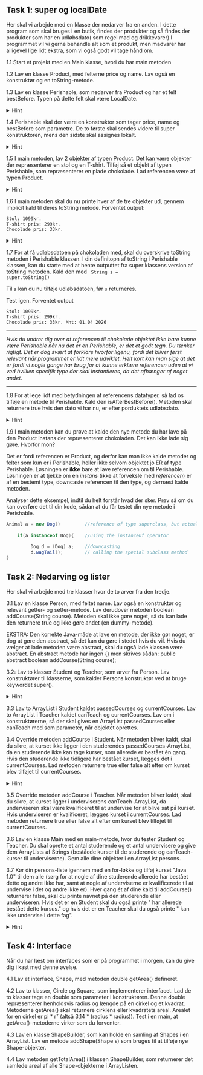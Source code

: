 ## Task 1: super og localDate
Her skal vi arbejde med en klasse der nedarver fra en anden. I dette program som skal bruges i en butik, findes der produkter og så findes der produkter som har en udløbsdato( som regel mad og drikkevarer)
I programmet vil vi gerne behandle alt som et produkt, men madvarer har alligevel lige lidt ekstra, som vi også godt vil tage hånd om.

1.1 Start et projekt med en Main klasse, hvori du har main metoden

1.2 Lav en klasse Product, med felterne price og name. Lav også en konstruktør og en toString-metode.

1.3 Lav en klasse Perishable, som nedarver fra Product og har et felt bestBefore. Typen på dette felt skal være LocalDate.

 <details>
        <summary>
             Hint
 </summary>
Har du aldrig brugt LocalDate datatypen?
Ofte sætter man sig først ind i en datatype når behovet opstår. 
Her kan man vælge enten at slå datatypen op i <a href="https://docs.oracle.com/javase/8/docs/api/java/time/LocalDate.html">Java API dokumentationen</a> eller man kan lave en generel søgning og finde en forklaring, måske med nogle gode eksempler.
    </details>  

1.4 Perishable skal der være en konstruktor som tager price, name og bestBefore som parametre. De to første skal sendes videre til super konstruktoren, mens den sidste skal assignes lokalt.
  <details> 
        <summary> Hint</summary>
  Læs om super og se hvordan man kalder super klassens konstruktor <a href="https://www.baeldung.com/java-super">her</a>.
   </details> 

1.5 I main metoden, lav 2 objekter af typen Product. Det kan være objekter der repræsenterer en stol og en T-shirt. 
Tilføj så et objekt af typen Perishable, som repræsenterer en plade chokolade. Lad referencen være af typen Product.
  
<details> 
        <summary> Hint</summary>
            Konstruktoren til Perishable forventer en dato. Derfor er du nødt til først at lave en dato instans som du kan sende med som argument til konstruktoren. Det gør du sådan her:
 
<code>LocalDate date = LocalDate.of(2026, 4, 1);</code>
            
Læs mere om <a href="https://www.baeldung.com/java-creating-localdate-with-values">custom dates</a>
</details> 


1.6 I main metoden skal du nu printe hver af de tre objekter ud, gennem implicit kald til deres toString metode.
Forventet output:
```
Stol: 1099kr.
T-shirt pris: 299kr. 
Chocolade pris: 33kr.
```


<details> 
        <summary> Hint</summary>
         Et implicit kald til et objekts konstruktor kan ske ved blot at give referencen til objektet som argumentet til println metoden:

 <code>System.out.print(product1)</code>
 (println metoden vil kalde objektets toString metode for dig)
</details> 



1.7 For at få udløbsdatoen på chokoladen med, skal du overskrive toString metoden i Perishable klassen. 
I din definitopn af toString i Perishable klassen, kan du starte med at hente outputtet fra super klassens version af toString metoden. Kald den med
<code>
String s = super.toString()
</code>

Til ```s``` kan du nu tilføje udløbsdatoen, før ```s``` returneres.

Test igen. Forventet output

``` 
Stol: 1099kr.
T-shirt pris: 299kr. 
Chocolade pris: 33kr. Mht: 01.04 2026
```

---------

_Hvis du undrer dig over at referencen til chokolade objektet ikke bare kunne være Perishable når nu det er en Perishable, er det et godt tegn. Du tænker rigtigt.
Det er dog svært at forklare hvorfor ligenu, fordi det bliver først relevant når programmet er lidt mere udviklet. Helt kort kan man sige at det er fordi vi nogle gange har brug for at kunne erklære referencen uden at vi ved hvilken specifik type der skal instantieres, da det afhænger af noget andet._

---------
1.8 For at lege lidt med betydningen af referencens datatyper, så lad os tilføje en metode til Perishable. Kald den isAfterBestBefore(). Metoden skal returnere true hvis den dato vi har nu, er efter porduktets udløbsdato.

<details> 
        <summary> Hint</summary>
Du skal kigge på <code>LocalDate.now()</code> og <code>date.isAfter()</code> 
   </details> 

1.9 I main metoden kan du prøve at kalde den nye metode du har lave på den Product instans der repræsenterer chokoladen. Det kan ikke lade sig gøre. Hvorfor mon?

Det er fordi referencen er Product, og derfor kan man ikke kalde metoder og felter som kun er i Perishable, heller ikke selvom objektet jo ER af type Perishable.
Løsningen er **ikke** bare at lave referencen om til Perishable. Løsningen er at tjekke om en _instans_ (ikke at forveksle med _referencen_) er af en bestemt type, downcaste referencen til den type, og dernæst kalde metoden. 

Analyser dette eksempel, indtil du helt forstår hvad der sker. 
Prøv så om du kan overføre det til din kode, sådan at du får testet din nye metode i Perishable.

```java
Animal a = new Dog()         //reference of type superclass, but actual instance of type subclass  
        
    if(a instanceof Dog){    //using the instanceOf operator 
        
         Dog d = (Dog) a;    //downcasting  
         d.wagTail();        // calling the special subclass method
}
```



## Task 2: Nedarving og lister 
Her skal vi arbejde med tre klasser hvor de to arver fra den tredje.

3.1 Lav en klasse Person, med feltet name. Lav også en konstruktør og relevant getter- og setter-metode. Lav derudover metoden boolean addCourse(String course). Metoden skal ikke gøre noget, så du kan lade den returnere true og ikke gøre andet (en dummy-metode).

EKSTRA: Den korrekte Java-måde at lave en metode, der ikke gør noget, er dog at gøre den abstract, så det kan du gøre i stedet hvis du vil. Hvis du vælger at lade metoden være abstract, skal du også lade klassen være abstract. En abstract metode har ingen {} men skrives sådan: public abstract boolean addCourse(String course);

3.2: Lav to klasser Student og Teacher, som arver fra Person. Lav konstruktører til klasserne, som kalder Persons konstruktør ved at bruge keywordet super().
  <details> 
        <summary> Hint</summary>
  Læs om super og se hvordan man kalder super klassens konstruktor <a href="https://www.baeldung.com/java-super">her</a>.
   </details> 


3.3 Lav to ArrayList<String> i Student kaldet passedCourses og currentCourses. Lav to ArrayList<String> i Teacher kaldet canTeach og currentCourses. Lav om i konstruktørerne, så der skal gives en ArrayList<String> passedCourses eller canTeach med som parameter, når objektet oprettes.

3.4 Override metoden addCourse i Student. Når metoden bliver kaldt, skal du sikre, at kurset ikke ligger i den studerendes passedCourses-ArrayList, da en studerende ikke kan tage kurser, som allerede er bestået én gang. Hvis den studerende ikke tidligere har bestået kurset, lægges det i currentCourses. Lad metoden returnere true eller false alt efter om kurset blev tilføjet til currentCourses.

 <details>
        <summary>Hint </summary>
         Se om ikke <a href="https://docs.oracle.com/javase/8/docs/api/java/util/ArrayList.html">ArrayList</a> har en metode, der kan hjælpe dig med opgaven.
 </details> 

3.5 Override metoden addCourse i Teacher. Når metoden bliver kaldt, skal du sikre, at kurset ligger i underviserens canTeach-ArrayList, da underviseren skal være kvalificeret til at undervise for at blive sat på kurset. Hvis underviseren er kvalificeret, lægges kurset i currentCourses. Lad metoden returnere true eller false alt efter om kurset blev tilføjet til currentCourses.

3.6 Lav en klasse Main med en main-metode, hvor du tester Student og Teacher. Du skal oprette et antal studerende og et antal undervisere og give dem ArrayLists af Strings (beståede kurser til de studerende og canTeach-kurser til underviserne). Gem alle dine objekter i en ArrayList<Person> persons.

3.7 Kør din persons-liste igennem med en for-løkke og tilføj kurset "Java 1.0" til dem alle (sørg for at nogle af dine studerende allerede har bestået dette og andre ikke har, samt at nogle af underviserne er kvalificerede til at undervise i det og andre ikke er). Hver gang ét af dine kald til addCourse() returnerer false, skal du printe navnet på den studerende eller underviseren. Hvis det er en Student skal du også printe " har allerede bestået dette kursus." og hvis det er en Teacher skal du også printe " kan ikke undervise i dette fag".
 <details>
        <summary>Hint </summary>
        For at finde ud af om der er tale om et Student-objekt eller et Teacher-objekt, skal du bruge instanceof. 
         </details> 



## Task 4: Interface

Når du har læst om interfaces som er på programmet i morgen, kan du give dig i kast med denne øvelse.

4.1 Lav et interface, Shape, med metoden double getArea() defineret.

4.2 Lav to klasser, Circle og Square, som implementerer interfacet. Lad de to klasser tage en double som parameter i konstruktøren. Denne double repræsenterer henholdsvis radius og længde på en cirkel og et kvadrat. Metoderne getArea() skal returnere cirklens eller kvadratets areal. Arealet for en cirkel er pi * r² (altså 3,14 * (radius * radius)). Test i en main, at getArea()-metoderne virker som du forventer.

4.3 Lav en klasse ShapeBuilder, som kan holde en samling af Shapes i en ArrayList. Lav en metode addShape(Shape s) som bruges til at tilføje nye Shape-objekter.

4.4 Lav metoden getTotalArea() i klassen ShapeBuilder, som returnerer det samlede areal af alle Shape-objekterne i ArrayListen. 
